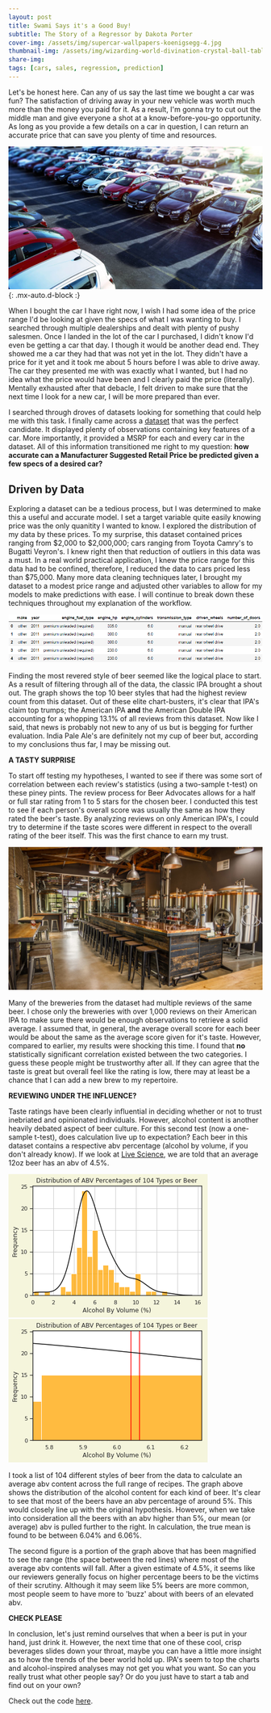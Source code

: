 ```yaml
---
layout: post
title: Swami Says it's a Good Buy!
subtitle: The Story of a Regressor by Dakota Porter
cover-img: /assets/img/supercar-wallpapers-koenigsegg-4.jpg
thumbnail-img: /assets/img/wizarding-world-divination-crystal-ball-table-lamp-c.jpg
share-img: 
tags: [cars, sales, regression, prediction]
---
```


Let's be honest here. Can any of us say the last time we bought a car was fun? The satisfaction of driving away in your new vehicle was worth much more than the money you paid for it. As a result, I'm gonna try to cut out the middle man and give everyone a shot at a know-before-you-go opportunity. As long as you provide a few details on a car in question, I can return an accurate price that can save you plenty of time and resources. 

![Sales](/assets/img/sales.jpg){: .mx-auto.d-block :}

When I bought the car I have right now, I wish I had some idea of the price range I'd be looking at given the specs of what I was wanting to buy. I searched through multiple dealerships and dealt with plenty of pushy salesmen. Once I landed in the lot of the car I purchased, I didn't know I'd even be getting a car that day. I though it would be another dead end. They showed me a car they had that was not yet in the lot. They didn't have a price for it yet and it took me about 5 hours before I was able to drive away. The car they presented me with was exactly what I wanted, but I had no idea what the price would have been and I clearly paid the price (literally). Mentally exhausted after that debacle, I felt driven to make sure that the next time I look for a new car, I will be more prepared than ever.

I searched through droves of datasets looking for something that could help me with this task. I finally came across a [dataset](https://www.kaggle.com/CooperUnion/cardataset) that was the perfect candidate. It displayed plenty of observations containing key features of a car. More importantly, it provided a MSRP for each and every car in the dataset. All of this information transitioned me right to my question: **how accurate can a Manufacturer Suggested Retail Price be predicted given a few specs of a desired car?**

## Driven by Data

Exploring a dataset can be a tedious process, but I was determined to make this a useful and accurate model. I set a target variable quite easily knowing price was the only quanitity I wanted to know. I explored the distribution of my data by these prices. To my surprise, this dataset contained prices ranging from $2,000 to $2,000,000; cars ranging from Toyota Camry's to Bugatti Veyron's. I knew right then that reduction of outliers in this data was a must. In a real world practical application, I knew the price range for this data had to be confined, therefore, I reduced the data to cars priced less than $75,000. Many more data cleaning techniques later, I brought my dataset to a modest price range and adjusted other variables to allow for my models to make predictions with ease. I will continue to break down these techniques throughout my explanation of the workflow.

![Data Head](/assets/img/df_head.PNG)

Finding the most revered style of beer seemed like the logical place to start. As a result of filtering through all of the data, the classic IPA brought a shout out. The graph shows the top 10 beer styles that had the highest review count from this dataset. Out of these elite chart-busters,  it's clear that IPA's claim top trumps; the American IPA **and** the American Double IPA accounting for a whopping 13.1% of all reviews from this dataset. Now like I said, that news is probably not new to any of us but is begging for further evaluation. India Pale Ale's are definitely not my cup of beer but, according to my conclusions thus far, I may be missing out.

**A TASTY SURPRISE**

To start off testing my hypotheses, I wanted to see if there was some sort of correlation between each review's statistics (using a two-sample t-test) on these piney pints. The review process for Beer Advocates allows for a half or full star rating from 1 to 5 stars for the chosen beer. I conducted this test to see if each person's overall score was usually the same as how they rated the beer's taste. By analyzing reviews on only American IPA's, I could try to determine if the taste scores were different in respect to the overall rating of the beer itself. This was the first chance to earn my trust.

![Brewery](/assets/img/brewery.jpeg)

Many of the breweries from the dataset had multiple reviews of the same beer. I chose only the breweries with over 1,000 reviews on their American IPA to make sure there would be enough observations to retrieve a solid average. I assumed that, in general, the average overall score for each beer would be about the same as the average score given for it's taste. However, compared to earlier, my results were shocking this time. I found that **no** statistically significant correlation existed between the two categories. I guess these people might be trustworthy after all. If they can agree that the taste is great but overall feel like the rating is low, there may at least be a chance that I can add a new brew to my repertoire.

**REVIEWING UNDER THE INFLUENCE?**

Taste ratings have been clearly influential in deciding whether or not to trust inebriated and opinionated individuals. However, alcohol content is another heavily debated aspect of beer culture. For this second test (now a one-sample t-test), does calculation live up to expectation? Each beer in this dataset contains a respective abv percentage (alcohol by volume, if you don't already know). If we look at [Live Science](https://www.livescience.com/32735-how-much-alcohol-is-in-my-drink.html#:~:text=On%20average,%20the%20ABV%20for,how%20each%20beverage%20is%20made.), we are told that an average 12oz beer has an abv of 4.5%.

![ABV graph](/assets/img/abv.png)             ![ABV zoom](/assets/img/abv_zoom.png) 

I took a list of 104 different styles of beer from the data to calculate an average abv content across the full range of recipes. The graph above shows the distribution of the alcohol content for each kind of beer. It's clear to see that most of the beers have an abv percentage of around 5%. This would closely line up with the original hypothesis. However, when we take into consideration all the beers with an abv higher than 5%, our mean (or average) abv is pulled further to the right. In calculation, the true mean is found to be between 6.04% and 6.06%.

The second figure is a portion of the graph above that has been magnified to see the range (the space between the red lines) where most of the average abv contents will fall. After a given estimate of 4.5%, it seems like our reviewers generally focus on higher percentage beers to be the victims of their scrutiny. Although it may seem like 5% beers are more common, most people seem to have more to 'buzz' about with beers of an elevated abv.

**CHECK PLEASE**

In conclusion, let's just remind ourselves that when a beer is put in your hand, just drink it. However, the next time that one of these cool, crisp beverages slides down your throat, maybe you can have a little more insight as to how the trends of the beer world hold up. IPA's seem to top the charts and alcohol-inspired analyses may not get you what you want. So can you really trust what other people say? Or do you just have to start a tab and find out on your own?

Check out the code [here](https://github.com/dakotagporter/Portfolio/blob/main/Beer_Portfolio.ipynb).

